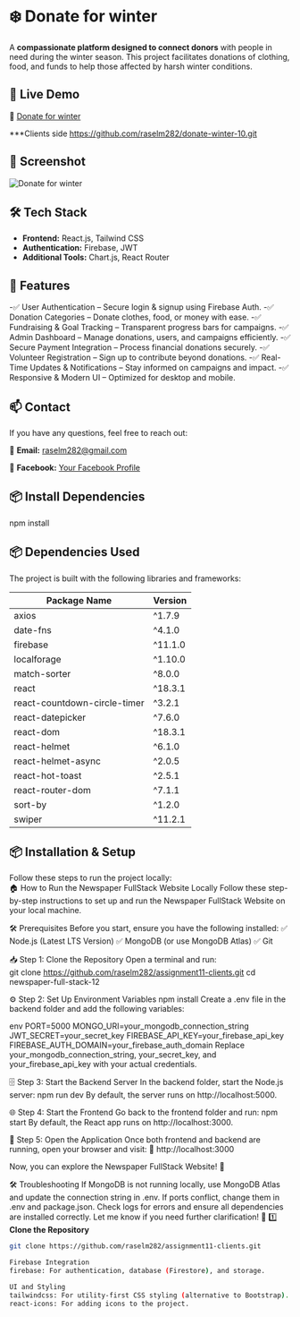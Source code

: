 
# ❄️ Donate for winter  

A **compassionate platform designed to connect donors** with people in need during the winter season. This project facilitates donations of clothing, food, and funds to help those affected by harsh winter conditions.


## 🌟 Live Demo  
🔗 [Donate for winter](https://donate-winter-clothing.web.app)  

***Clients side  https://github.com/raselm282/donate-winter-10.git


## 📸 Screenshot  
![Donate for winter ](https://i.ibb.co.com/HLSjmZJ3/donate-1.png)

## 🛠 Tech Stack  
- **Frontend:** React.js, Tailwind CSS  
- **Authentication:** Firebase, JWT  
- **Additional Tools:** Chart.js, React Router  

## 🚀 Features  
-✅ User Authentication – Secure login & signup using Firebase Auth.
-✅ Donation Categories – Donate clothes, food, or money with ease.
-✅ Fundraising & Goal Tracking – Transparent progress bars for campaigns.
-✅ Admin Dashboard – Manage donations, users, and campaigns efficiently.
-✅ Secure Payment Integration – Process financial donations securely.
-✅ Volunteer Registration – Sign up to contribute beyond donations.
-✅ Real-Time Updates & Notifications – Stay informed on campaigns and impact.
-✅ Responsive & Modern UI – Optimized for desktop and mobile. 

## 📫 Contact
If you have any questions, feel free to reach out:

📧 **Email:** raselm282@gmail.com

🔗 **Facebook:** [Your Facebook Profile](https://www.facebook.com/share/18pGK5wFpC/)

## 📦 Install Dependencies  

npm install

## 📦 Dependencies Used  

The project is built with the following libraries and frameworks:  

| Package Name | Version |
|-------------|---------|
| axios | ^1.7.9 |
| date-fns | ^4.1.0 |
| firebase | ^11.1.0 |
| localforage | ^1.10.0 |
| match-sorter | ^8.0.0 |
| react | ^18.3.1 |
| react-countdown-circle-timer | ^3.2.1 |
| react-datepicker | ^7.6.0 |
| react-dom | ^18.3.1 |
| react-helmet | ^6.1.0 |
| react-helmet-async | ^2.0.5 |
| react-hot-toast | ^2.5.1 |
| react-router-dom | ^7.1.1 |
| sort-by | ^1.2.0 |
| swiper | ^11.2.1 |


## 📦 Installation & Setup  
Follow these steps to run the project locally:  
🏠 How to Run the Newspaper FullStack Website Locally
Follow these step-by-step instructions to set up and run the Newspaper FullStack Website on your local machine.

🛠 Prerequisites
Before you start, ensure you have the following installed:
✅ Node.js (Latest LTS Version)
✅ MongoDB (or use MongoDB Atlas)
✅ Git

📥 Step 1: Clone the Repository
Open a terminal and run:<br>
git clone https://github.com/raselm282/assignment11-clients.git
cd newspaper-full-stack-12


⚙️ Step 2: Set Up Environment Variables
npm install
Create a .env file in the backend folder and add the following variables:

env
PORT=5000
MONGO_URI=your_mongodb_connection_string
JWT_SECRET=your_secret_key
FIREBASE_API_KEY=your_firebase_api_key
FIREBASE_AUTH_DOMAIN=your_firebase_auth_domain
Replace your_mongodb_connection_string, your_secret_key, and your_firebase_api_key with your actual credentials.

🗄 Step 3: Start the Backend Server
In the backend folder, start the Node.js server:
npm run dev
By default, the server runs on http://localhost:5000.

🌐 Step 4: Start the Frontend
Go back to the frontend folder and run:
npm start
By default, the React app runs on http://localhost:3000.

🚀 Step 5: Open the Application
Once both frontend and backend are running, open your browser and visit:
🔗 http://localhost:3000

Now, you can explore the Newspaper FullStack Website! 🎉

🛠 Troubleshooting
If MongoDB is not running locally, use MongoDB Atlas and update the connection string in .env.
If ports conflict, change them in .env and package.json.
Check logs for errors and ensure all dependencies are installed correctly.
Let me know if you need further clarification! 🚀
1️⃣ **Clone the Repository**  
```bash
git clone https://github.com/raselm282/assignment11-clients.git

Firebase Integration
firebase: For authentication, database (Firestore), and storage.

UI and Styling
tailwindcss: For utility-first CSS styling (alternative to Bootstrap).
react-icons: For adding icons to the project.

